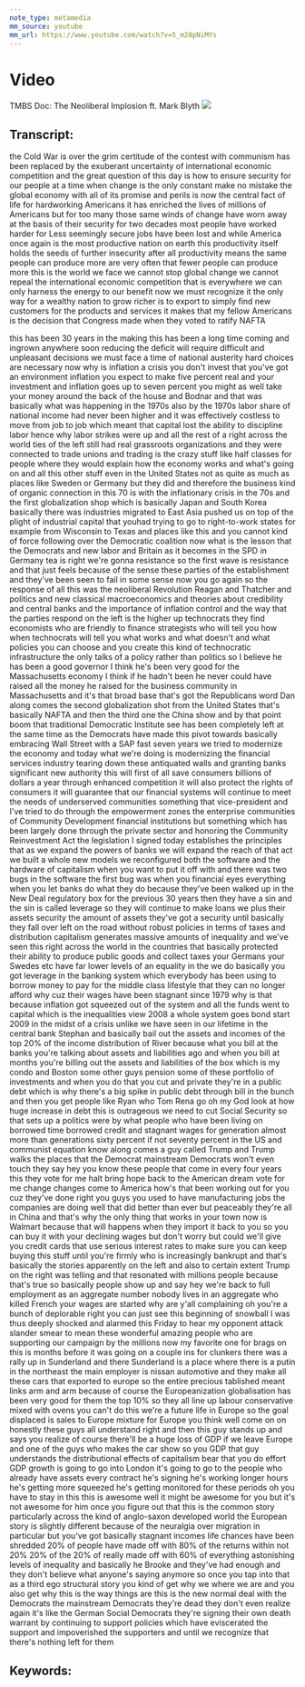 ```yaml
---
note_type: metamedia
mm_source: youtube
mm_url: https://www.youtube.com/watch?v=5_m28pNiMYs
---
```


# Video
TMBS Doc: The Neoliberal Implosion ft. Mark Blyth
![](https://www.youtube.com/watch?v=5_m28pNiMYs)

## Transcript:
the Cold War is over the grim certitude
of the contest with communism has been
replaced by the exuberant uncertainty of
international economic competition and
the great question of this day is how to
ensure security for our people at a time
when change is the only constant make no
mistake the global economy with all of
its promise and perils is now the
central fact of life for hardworking
Americans it has enriched the lives of
millions of Americans but for too many
those same winds of change have worn
away at the basis of their security for
two decades most people have worked
harder for Less seemingly secure jobs
have been lost and while America once
again is the most productive nation on
earth this productivity itself holds the
seeds of further insecurity after all
productivity means the same people can
produce more are very often that fewer
people can produce more this is the
world we face we cannot stop global
change we cannot repeal the
international economic competition that
is everywhere we can only harness the
energy to our benefit now we must
recognize it the only way for a wealthy
nation to grow richer is to export to
simply find new customers for the
products and services it makes that my
fellow Americans is the decision that
Congress made when they voted to ratify
NAFTA

this has been 30 years in the making
this has been a long time coming and
ingrown anywhere soon reducing the
deficit will require difficult and
unpleasant decisions we must face a time
of national austerity hard choices are
necessary
now why is inflation a crisis you don't
invest that you've got an environment
inflation you expect to make five
percent real and your investment and
inflation goes up to seven percent you
might as well take your money around the
back of the house and Bodnar and that
was basically what was happening in the
1970s also by the 1970s labor share of
national income had never been higher
and it was effectively costless to move
from job to job which meant that capital
lost the ability to discipline labor
hence why labor strikes were up and all
the rest of a right across the world
ties of the left still had real
grassroots organizations and they were
connected to trade unions and trading is
the crazy stuff like half classes for
people where they would explain how the
economy works and what's going on and
all this other stuff even in the United
States not as quite as much as places
like Sweden or Germany but they did and
therefore the business kind of organic
connection in this 70 is with the
inflationary crisis in the 70s and the
first globalization shop which is
basically Japan and South Korea
basically there was industries migrated
to East Asia pushed us on top of the
plight of industrial capital that youhad
trying to go to right-to-work states for
example from Wisconsin to Texas and
places like this and you cannot kind of
force following over the Democratic
coalition now what is the lesson that
the Democrats and new labor and Britain
as it becomes in the SPD in Germany tea
is right we're gonna resistance so the
first wave is resistance and that just
feels because of the sense these parties
of the establishment and they've been
seen to fail in some sense now you go
again
so the response of all this was the
neoliberal Revolution Reagan and
Thatcher and politics and new classical
macroeconomics and theories about
credibility and central banks and the
importance of inflation control and the
way that the parties respond on the left
is the higher up technocrats they find
economists who are friendly to finance
strategists who will tell you how when
technocrats will tell you what works and
what doesn't and what policies you can
choose and you create this kind of
technocratic infrastructure the only
talks of a policy rather than politics
so I believe he has been a good governor
I think he's been very good for the
Massachusetts economy I think if he
hadn't been he never could have raised
all the money he raised for the business
community in Massachusetts and it's that
broad base that's got the Republicans
word Dan along comes the second
globalization shot from the United
States that's basically NAFTA and then
the third one the China show and by that
point boom that traditional Democratic
Institute see has been completely left
at the same time as the Democrats have
made this pivot towards basically
embracing Wall Street with a SAP fast
seven years we tried to modernize the
economy and today what we're doing is
modernizing the financial services
industry tearing down these antiquated
walls and granting banks significant new
authority this will first of all save
consumers billions of dollars a year
through enhanced competition
it will also protect the rights of
consumers it will guarantee that our
financial systems will continue to meet
the needs of underserved communities
something that vice-president and I've
tried to do through the empowerment
zones the enterprise communities of
Community Development financial
institutions but something which has
been largely done through the private
sector and honoring the Community
Reinvestment Act the legislation I
signed today establishes the principles
that as we expand the powers of banks we
will expand the reach of that act we
built a whole new models we reconfigured
both the software and the hardware of
capitalism when you want to put it off
with and there was two bugs in the
software the first bug was when you
financial eyes everything when you let
banks do what they do because they've
been walked up in the New Deal
regulatory box for the previous 30 years
then they have a sin and the sin is
called leverage so they will continue to
make loans we plus their assets security
the amount of assets they've got a
security until basically they fall over
left on the road without robust policies
in terms of taxes and distribution
capitalism generates massive amounts of
inequality and we've seen this right
across the world in the countries that
basically protected their ability to
produce public goods and collect taxes
your Germans your Swedes etc have far
lower levels of an equality in the we do
basically you got leverage in the
banking system which everybody has been
using to borrow money to pay for the
middle class lifestyle that they can no
longer afford why cuz their wages have
been stagnant since 1979 why is that
because inflation got squeezed out of
the system and all the funds went to
capital which is the inequalities view
2008 a whole system goes bond start 2009
in the midst of a crisis unlike
we have seen in our lifetime in the
central bank Stephan and basically bail
out the assets and incomes of the top
20% of the income distribution of River
because what you bill at the banks
you're talking about assets and
liabilities ago and when you bill at
months you're billing out the assets and
liabilities of the box which is my condo
and Boston some other guys pension some
of these portfolio of investments and
when you do that you cut and private
they're in a public debt which is why
there's a big spike in public debt
through bill in the bunch and then you
get people like Ryan who Tom Rena go oh
my God look at how huge increase in debt
this is outrageous
we need to cut Social Security so that
sets up a politics were by what people
who have been living on borrowed time
borrowed credit and stagnant wages for
generation almost more than generations
sixty percent if not seventy percent in
the US and communist equation know along
comes a guy called Trump and Trump walks
the places that the Democrat mainstream
Democrats won't even touch they say hey
you know these people that come in every
four years this they vote for me halt
bring hope back to the American dream
vote for me change changes come to
America
how's that been working out for you cuz
they've done right you guys you
used to have manufacturing jobs the
companies are doing well that did better
than ever but peaceably they're all in
China and that's why the only thing that
works in your town now is Walmart
because that will happens when they
import it back to you so you can buy it
with your declining wages but don't
worry but could we'll give you credit
cards that use serious interest rates to
make sure you can keep buying this stuff
until you're firmly who is increasingly
bankrupt and that's basically the
stories apparently on the left and also
to certain extent Trump on the right was
telling and that resonated with millions
people because that's true
so basically people show up and say hey
we're back to full employment as an
aggregate number nobody lives in an
aggregate who killed French your wages
are started why are y'all complaining oh
you're a bunch of deplorable right you
can just see this beginning of snowball
I was thus deeply shocked and alarmed
this Friday to hear my opponent attack
slander smear to mean
these wonderful amazing people who are
supporting our campaign by the millions
now my favorite one for brags on this is
months before it was going on a couple
ins for clunkers
there was a rally up in Sunderland and
there Sunderland is a place where there
is a putin in the northeast the main
employer is nissan automotive and they
make all these cars that exported to
europe so the entire precious tablished
meant links arm and arm because of
course the Europeanization globalisation
has been very good for them the top 10%
so they all line up labour conservative
mixed with ovens you can't do this we're
a future life in Europe so the goal
displaced is sales to Europe
mixture for Europe you think well come
on on honestly these guys all understand
right
and then this guy stands up and says you
realize of course there'll be a huge
loss of GDP if we leave Europe and one
of the guys who makes the car show so
you GDP that guy understands the
distributional effects of capitalism
bear that you do effort GDP growth is
going to go into London it's going to go
to the people who already have assets
every contract he's signing he's working
longer hours he's getting more squeezed
he's getting monitored for these periods
oh you have to stay in this this is
awesome well it might be awesome for you
but it's not awesome for him once you
figure out that this is the common story
particularly across the kind of
anglo-saxon developed world the European
story is slightly different because of
the neuralgia over migration in
particular but you've got basically
stagnant incomes life chances have been
shredded 20% of people have made off
with 80% of the returns within not 20%
20% of the 20% of really made off with
60% of everything
astonishing levels of inequality and
basically he
Brooke and they've had enough and they
don't believe what anyone's saying
anymore so once you tap into that as a
third ego structural story you kind of
get why we where we are and you also get
why this is the way things are this is
the new normal deal with the Democrats
the mainstream Democrats they're dead
they don't even realize again it's like
the German Social Democrats they're
signing their own death warrant by
continuing to support policies which
have eviscerated the support and
impoverished the supporters and until we
recognize that there's nothing left for
them



## Keywords:
